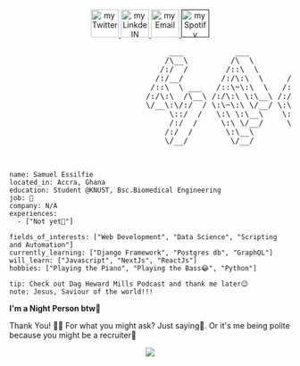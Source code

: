 <p align="center">
<br/>
<a href="https://twitter.com/_Samess">
  <img alt="my Twitter" width="50px" src="https://user-images.githubusercontent.com/95895530/203465411-e08b5a7d-7bff-4323-a08e-28ad3eb94e80.png"/>
</a>
<a href="https://www.linkedin.com/in/samuel-essilfie-274684252/">
  <img alt="my LinkdeIN" width="50px" src="https://user-images.githubusercontent.com/95895530/206334609-acdb772c-3984-40c1-9a82-0a406612f57a.png" />
</a>
<a href="psalmuelselfie@gmail.com">
  <img alt="my Email" width="50px" src="https://user-images.githubusercontent.com/95895530/203465529-99ef9677-fba7-46e6-95c0-2048184c83fa.png" />
</a>
<a href="">
  <img alt="my Spotify" width="50px" src="https://user-images.githubusercontent.com/95895530/203466679-c94faaf7-9d8f-4b46-a79d-b12008118a9c.png" />
</a>
<br>
<img alt="" src="" />
</p>

<pre>
                                  ___           ___           ___       ___       ___     
                                 /\__\         /\  \         /\__\     /\__\     /\  \    
                                /:/  /        /::\  \       /:/  /    /:/  /    /::\  \   
                               /:/__/        /:/\:\  \     /:/  /    /:/  /    /:/\:\  \  
                              /::\  \ ___   /::\~\:\  \   /:/  /    /:/  /    /:/  \:\  \ 
                             /:/\:\  /\__\ /:/\:\ \:\__\ /:/__/    /:/__/    /:/__/ \:\__\
                             \/__\:\/:/  / \:\~\:\ \/__/ \:\  \    \:\  \    \:\  \ /:/  /
                                  \::/  /   \:\ \:\__\    \:\  \    \:\  \    \:\  /:/  / 
                                  /:/  /     \:\ \/__/     \:\  \    \:\  \    \:\/:/  /  
                                 /:/  /       \:\__\        \:\__\    \:\__\    \::/  /   
                                 \/__/         \/__/         \/__/     \/__/     \/__/    


</pre>

```about
name: Samuel Essilfie
located_in: Accra, Ghana
education: Student @KNUST, Bsc.Biomedical Engineering
job: 🔎
company: N/A
experiences: 
  - ["Not yet🤫"]

fields_of_interests: ["Web Development", "Data Science", "Scripting and Automation"]
currently_learning: ["Django Framework", "Postgres db", "GraphQL"]
will_learn: ["Javascript", "NextJs", "ReactJs"]
hobbies: ["Playing the Piano", "Playing the Bass😂", "Python"]
```
```
tip: Check out Dag Heward Mills Podcast and thank me later😉
note: Jesus, Saviour of the world!!!
```

**I'm a Night Person btw🦉** 

Thank You! 🙏🏽
For what you might ask? Just saying🤗. Or it's me being polite because you might be a recruiter👀

<p align="center">
  <img src="https://capsule-render.vercel.app/api?type=waving&color=gradient&height=60&section=footer"/>
</p>

<link rel="stylesheet" href="https://cdn.jsdelivr.net/gh/devicons/devicon@v2.15.1/devicon.min.css">

